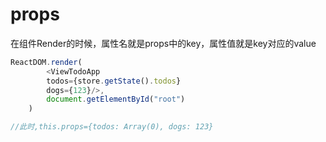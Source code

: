 # props

在组件Render的时候，属性名就是props中的key，属性值就是key对应的value

```js
ReactDOM.render(
        <ViewTodoApp 
        todos={store.getState().todos}
        dogs={123}/>,
        document.getElementById("root")
    )

//此时,this.props={todos: Array(0), dogs: 123}
```



